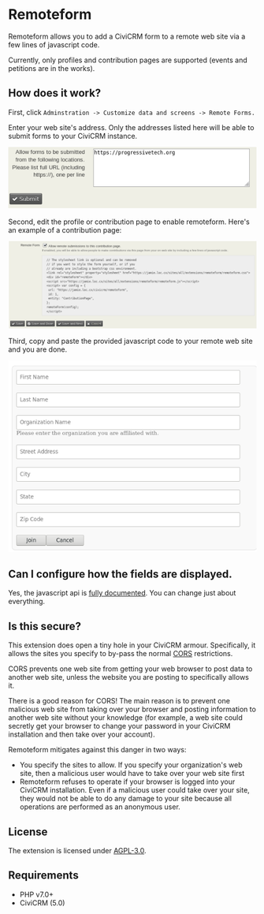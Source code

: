 # Remoteform 

Remoteform allows you to add a CiviCRM form to a remote web site via a few lines of javascript code.

Currently, only profiles and contribution pages are supported (events and petitions are in the works).

## How does it work?

First, click `Adminstration -> Customize data and screens -> Remote Forms.`

Enter your web site's address. Only the addresses listed here will be able to submit forms to your CiviCRM instance.

![Choose URLs to allow](/images/cors-configuration.png)

Second, edit the profile or contribution page to enable remoteform. Here's an example of a contribution page:

![Enable remoteform for a contribution](/images/contribution-standard-enable.png)

Third, copy and paste the provided javascript code to your remote web site and you are done.

![Profile shown on remote site](/images/profile-on-remote-site.png)

## Can I configure how the fields are displayed. 

Yes, the javascript api is [fully documented](docs/api.md). You can change just about everything.

## Is this secure?

This extension does open a tiny hole in your CiviCRM armour. Specifically, it allows the sites you specify to by-pass the normal [CORS](https://en.wikipedia.org/wiki/Cross-origin_resource_sharing) restrictions.

CORS prevents one web site from getting your web browser to post data to another web site, unless the website you are posting to specifically allows it. 

There is a good reason for CORS! The main reason is to prevent one malicious web site from taking over your browser and posting information to another web site without your knowledge (for example, a web site could secretly get your browser to change your password in your CiviCRM installation and then take over your account).

Remoteform mitigates against this danger in two ways:

 * You specify the sites to allow. If you specify your organization's web site, then a malicious user would have to take over your web site first
 * Remoteform refuses to operate if your browser is logged into your CiviCRM installation. Even if a malicious user could take over your site, they would not be able to do any damage to your site because all operations are performed as an anonymous user.

## License

The extension is licensed under [AGPL-3.0](LICENSE.txt).

## Requirements

* PHP v7.0+
* CiviCRM (5.0)

